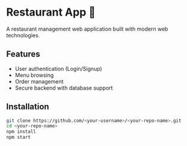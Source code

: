 # Restaurant App 🍴

A restaurant management web application built with modern web technologies.

## Features
- User authentication (Login/Signup)
- Menu browsing
- Order management
- Secure backend with database support

## Installation
```bash
git clone https://github.com/<your-username>/<your-repo-name>.git
cd <your-repo-name>
npm install
npm start
